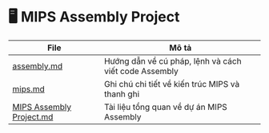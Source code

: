 # 🖥️ MIPS Assembly Project

| File | Mô tả |
|------|-------|
| [assembly.md](./documment/assembly.md) | Hướng dẫn về cú pháp, lệnh và cách viết code Assembly |
| [mips.md](./documment/mips.md) | Ghi chú chi tiết về kiến trúc MIPS và thanh ghi |
| [MIPS Assembly Project.md](./documment/MIPS%20Assembly%20Project.md) | Tài liệu tổng quan về dự án MIPS Assembly |
